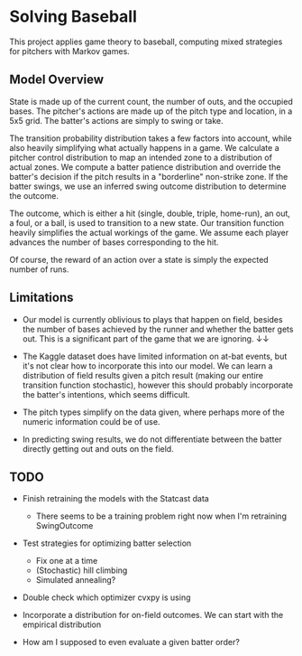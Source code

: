 # Solving Baseball
This project applies game theory to baseball, computing mixed strategies for 
pitchers with Markov games.

## Model Overview
State is made up of the current count, the number of outs, and 
the occupied bases. The pitcher's actions are made up of the pitch type and location, 
in a 5x5 grid. The batter's actions are simply to swing or take. 

The transition probability distribution takes a few factors into account, while also
heavily simplifying what actually happens in a game. We calculate a pitcher control distribution
to map an intended zone to a distribution of actual zones. We compute a batter patience
distribution and override the batter's decision if the pitch results in a "borderline" non-strike 
zone. If the batter swings, we use an inferred swing outcome distribution to determine the outcome.

The outcome, which is either a hit (single, double, triple, home-run), an out, a foul, or a ball,
is used to transition to a new state. Our transition function heavily simplifies the actual
workings of the game. We assume each player advances the number of bases corresponding to the hit.

Of course, the reward of an action over a state is simply the expected number of runs.

## Limitations
- Our model is currently oblivious to plays that happen on field, besides the number of bases achieved
by the runner and whether the batter gets out. This is a significant part of the game that we are ignoring. ↓↓

- The Kaggle dataset does have limited information on at-bat events, but it's not clear how 
to incorporate this into our model. We can learn a distribution of field results given a 
pitch result (making our entire transition function stochastic), however this should probably incorporate
the batter's intentions, which seems difficult.

- The pitch types simplify on the data given, where perhaps more of the numeric information could be of use. 

- In predicting swing results, we do not differentiate between the batter directly getting out and outs on the field.

## TODO
- Finish retraining the models with the Statcast data
  - There seems to be a training problem right now when I'm retraining SwingOutcome

- Test strategies for optimizing batter selection

  - Fix one at a time
  - (Stochastic) hill climbing
  - Simulated annealing?

- Double check which optimizer cvxpy is using

- Incorporate a distribution for on-field outcomes. We can start with the empirical distribution

- How am I supposed to even evaluate a given batter order?